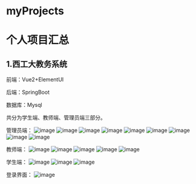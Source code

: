 # myProjects
# 个人项目汇总
## 1.西工大教务系统
前端：Vue2+ElementUI

后端：SpringBoot

数据库：Mysql

共分为学生端、教师端、管理员端三部分。

管理员端：
    ![image](西工大教务系统前端/VueSchoolManager-main/images/admin_1.png)
    ![image](西工大教务系统前端/VueSchoolManager-main/images/admin_2.png)
    ![image](西工大教务系统前端/VueSchoolManager-main/images/admin_3.png)
    ![image](西工大教务系统前端/VueSchoolManager-main/images/admin_4.png)
    ![image](西工大教务系统前端/VueSchoolManager-main/images/admin_5.png)
    ![image](西工大教务系统前端/VueSchoolManager-main/images/admin_6.png)
    ![image](西工大教务系统前端/VueSchoolManager-main/images/admin_7.png)
    ![image](西工大教务系统前端/VueSchoolManager-main/images/admin_8.png)
    ![image](西工大教务系统前端/VueSchoolManager-main/images/admin_9.png)
    
教师端：
    ![image](西工大教务系统前端/VueSchoolManager-main/images/teacher_1.png)
    ![image](西工大教务系统前端/VueSchoolManager-main/images/teacher_2.png)
    ![image](西工大教务系统前端/VueSchoolManager-main/images/teacher_3.png)
    ![image](西工大教务系统前端/VueSchoolManager-main/images/teacher_4.png)
    ![image](西工大教务系统前端/VueSchoolManager-main/images/teacher_5.png)

学生端：
    ![image](西工大教务系统前端/VueSchoolManager-main/images/student_1.png)
    ![image](西工大教务系统前端/VueSchoolManager-main/images/student_2.png)
    ![image](西工大教务系统前端/VueSchoolManager-main/images/student_3.png)

登录界面：
    ![image](西工大教务系统前端/VueSchoolManager-main/images/login.png)